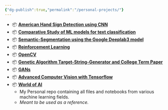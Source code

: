 ```yaml
---
{"dg-publish":true,"permalink":"/personal-projects/"}
---
```



- 📦 [**American Hand Sign Detection using CNN**](https://github.com/proy9714/American-Hand-Sign-Detection-using-CNN)
- 📦 [**Comparative Study of ML models for text classification**](https://github.com/proy9714/Comparative-Study-of-ML-models-for-Text-Classification)
- 📦 [**Semantic-Segmentation using the Google Deeplab3 model**](https://github.com/proy9714/Semantic-Segmentation)
- 📦 [**Reinforcement Learning**](https://github.com/proy9714/ReinforcementLearning)
- 📦 [**OpenCV**](https://github.com/proy9714/OpenCV)
- 📦 [**Genetic Algorithm Target-String-Generator and College Term Paper**](https://github.com/proy9714/Genetic-Algorithm-Target-String-Generator-and-Term-Papers)
- 📦 [**GANs**](https://github.com/proy9714/GANs)
- 📦 [**Advanced Computer Vision with Tensorflow**](https://github.com/proy9714/AdvancedComputerVisionUsingTensorflow)
- 📦 [**World of AI**](https://github.com/proy9714/World-Of-AI)
	- My Personal repo containing all files and notebooks from various machine learning fields.
	- *Meant to be used as a reference.*
